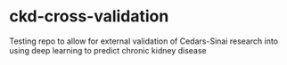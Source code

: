# ckd-cross-validation
Testing repo to allow for external validation of Cedars-Sinai research into using deep learning to predict chronic kidney disease
